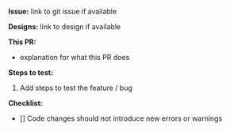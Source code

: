 **Issue:** link to git issue if available

**Designs:** link to design if available

**This PR:**

- explanation for what this PR does

**Steps to test:**

1. Add steps to test the feature / bug 

**Checklist:**

- [] Code changes should not introduce new errors or warnings
